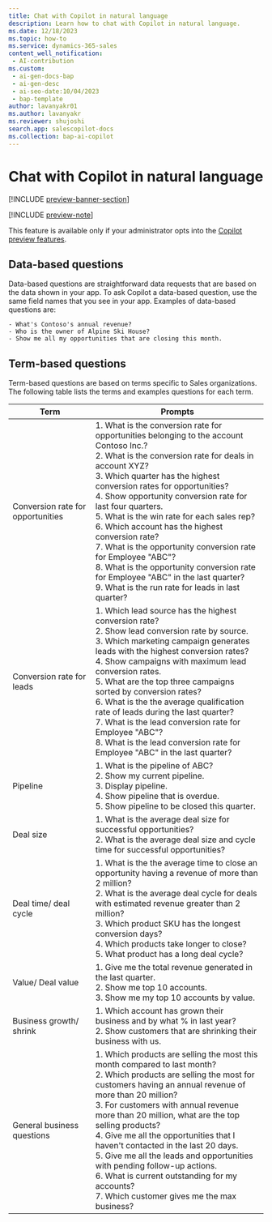 ```yaml
---
title: Chat with Copilot in natural language
description: Learn how to chat with Copilot in natural language.
ms.date: 12/18/2023
ms.topic: how-to
ms.service: dynamics-365-sales
content_well_notification:
 - AI-contribution
ms.custom:
 - ai-gen-docs-bap
 - ai-gen-desc
 - ai-seo-date:10/04/2023
 - bap-template
author: lavanyakr01
ms.author: lavanyakr
ms.reviewer: shujoshi
search.app: salescopilot-docs
ms.collection: bap-ai-copilot
---
```


# Chat with Copilot in natural language

[!INCLUDE [preview-banner-section](~/../shared-content/shared/preview-includes/preview-banner-section.md)]

[!INCLUDE [preview-note](~/../shared-content/shared/preview-includes/preview-note.md)]

This feature is available only if your administrator opts into the [Copilot preview features](copilot-preview-features.md).

## Data-based questions

Data-based questions are straightforward data requests that are based on the data shown in your app. To ask Copilot a data-based question, use the same field names that you see in your app. Examples of data-based questions are:

    - What's Contoso's annual revenue?
    - Who is the owner of Alpine Ski House?
    - Show me all my opportunities that are closing this month.

## Term-based questions

Term-based questions are based on terms specific to Sales organizations. The following table lists the terms and examples questions for each term.

| Term | Prompts                                            |
|------|----------------------------------------------------|
| Conversion rate for opportunities | 1. What is the conversion rate for opportunities belonging to the account Contoso Inc.? <br> 2. What is the conversion rate for deals in account XYZ? <br> 3. Which quarter has the highest conversion rates for opportunities? <br> 4. Show opportunity conversion rate for last four quarters. <br> 5. What is the win rate for each sales rep? <br> 6. Which account has the highest conversion rate? <br> 7. What is the opportunity conversion rate for Employee "ABC"? <br> 8. What is the opportunity conversion rate for Employee "ABC" in the last quarter? <br> 9. What is the run rate for leads in last quarter? |
 | Conversion rate for leads | 1. Which lead source has the highest conversion rate? <br> 2. Show lead conversion rate by source. <br> 3. Which marketing campaign generates leads with the highest conversion rates? <br> 4. Show campaigns with maximum lead conversion rates. <br> 5. What are the top three campaigns sorted by conversion rates? <br> 6. What is the the average qualification rate of leads during the last quarter? <br> 7. What is the lead conversion rate for Employee "ABC"? <br> 8. What is the lead conversion rate for Employee "ABC" in the last quarter? |
| Pipeline | 1. What is the pipeline of ABC? <br> 2. Show my current pipeline. <br> 3. Display pipeline. <br> 4. Show pipeline that is overdue. <br> 5. Show pipeline to be closed this quarter. |
| Deal size | 1. What is the average deal size for successful opportunities? <br> 2. What is the average deal size and cycle time for successful opportunities? |
| Deal time/ deal cycle | 1. What is the the average time to close an opportunity having a revenue of more than 2 million? <br> 2. What is the average deal cycle for deals with estimated revenue greater than 2 million? <br> 3. Which product SKU has the longest conversion days? <br> 4. Which products take longer to close? <br> 5. What product has a long deal cycle? |
| Value/ Deal value | 1. Give me the total revenue generated in the last quarter. <br> 2. Show me  top 10 accounts. <br> 3. Show me my top 10 accounts by value. |
| Business growth/ shrink | 1. Which account has grown their business and by what % in last year? <br> 2. Show customers that are shrinking their business with us. |
| General business questions | 1. Which products are selling the most this month compared to last month? <br> 2. Which products are selling the most for customers having an annual revenue of more than 20 million? <br> 3. For customers with annual revenue more than 20 million, what are the top selling products? <br> 4. Give me all the opportunities that I haven't contacted in the last 20 days. <br> 5. Give me all the leads and opportunities with pending follow-up actions. <br> 6. What is current outstanding for my accounts? <br> 7. Which customer gives me the max business? |
